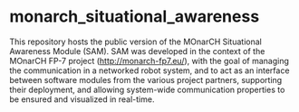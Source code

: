 # monarch_situational_awareness

This repository hosts the public version of the MOnarCH Situational Awareness Module (SAM).
SAM was developed in the context of the MOnarCH FP-7 project (http://monarch-fp7.eu/), with the goal
of managing the communication in a networked robot system, and to act as an interface between software modules
from the various project partners, supporting their deployment, and allowing system-wide communication properties to be 
ensured and visualized in real-time.

